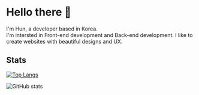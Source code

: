 # Hello there 👋

I'm Hun, a developer based in Korea.  
I'm intersted in Front-end development and Back-end development.
I like to create websites with beautiful designs and UX.

## Stats

[![Top Langs](https://github-readme-stats.vercel.app/api/top-langs/?username=sujang958)](https://github.com/anuraghazra/github-readme-stats)

![GitHub stats](https://github-readme-stats.vercel.app/api?username=sujang958&show_icons=true)
